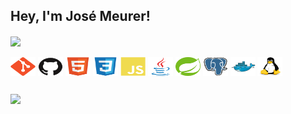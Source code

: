 ## Hey, I'm José Meurer!

<div>
<!--   <img height="200em" align="center" src="https://github-readme-stats-jose-meurer.vercel.app/api?username=jose-meurer&show_icons=true&theme=calm_pink&include_all_commits=true&count_private=true"/>   -->
  <img height="200em" align="center" src="https://github-readme-stats-jose-meurer.vercel.app/api/top-langs/?username=jose-meurer&layout=compact&langs_count=7&theme=calm_pink"/>
</div>
  
<div style="display: inline_block">
  <br />
  <img align="center" alt="git" height="30" width="40" src="https://github.com/devicons/devicon/blob/master/icons/git/git-original.svg">
  <img align="center" alt="github" height="30" width="40" src="https://github.com/devicons/devicon/blob/master/icons/github/github-original.svg">
  <img align="center" alt="html" height="30" width="40" src="https://github.com/devicons/devicon/blob/master/icons/html5/html5-original.svg">
  <img align="center" alt="css" height="30" width="40" src="https://github.com/devicons/devicon/blob/master/icons/css3/css3-original.svg">
  <img align="center" alt="css" height="30" width="40" src="https://github.com/devicons/devicon/blob/master/icons/javascript/javascript-plain.svg">
  <img align="center" alt="java" height="30" width="40" src="https://raw.githubusercontent.com/devicons/devicon/master/icons/java/java-original.svg">
  <img align="center" alt="spring" height="30" width="40" src="https://raw.githubusercontent.com/devicons/devicon/master/icons/spring/spring-original.svg">
  <img align="center" alt="postgresql" height="30" width="40" src="https://raw.githubusercontent.com/devicons/devicon/master/icons/postgresql/postgresql-original.svg">
  <img align="center" alt="docker" height="30" width="40" src="https://github.com/devicons/devicon/blob/master/icons/docker/docker-original.svg">
  <img align="center" alt="linux" height="30" width="40" src="https://github.com/devicons/devicon/blob/master/icons/linux/linux-original.svg">
</div>

  ##
   
<div>
  <a href="https://www.linkedin.com/in/jose-meurer/" target="_blank"><img src="https://img.shields.io/badge/-LinkedIn-%230077B5?style=for-the-badge&logo=linkedin&logoColor=white"   
  target="_blank"></a>
</div>
